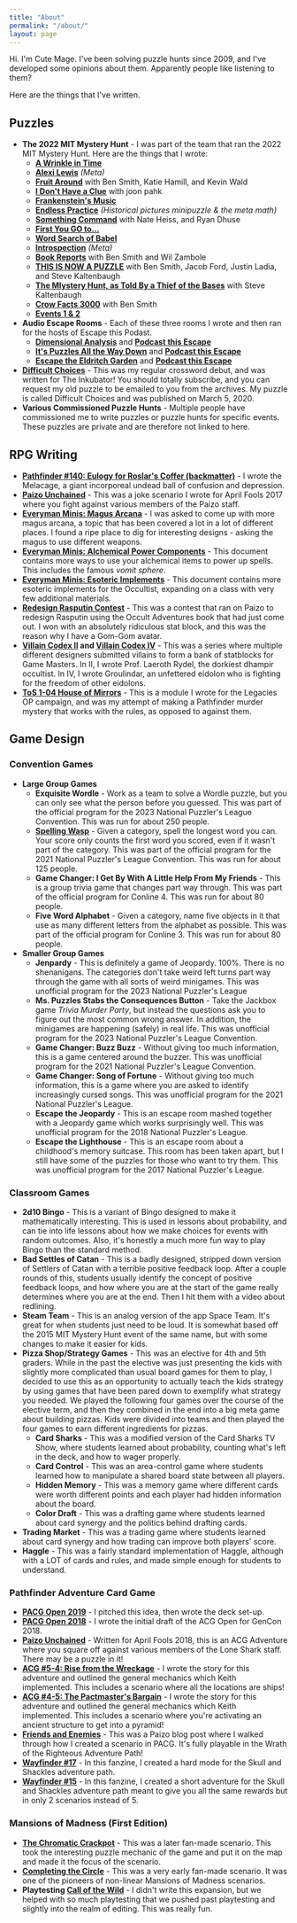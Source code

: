 ```yaml
---
title: "About"
permalink: "/about/"
layout: page
---
```


Hi. I'm Cute Mage. I've been solving puzzle hunts since 2009, and I've developed some opinions about them. Apparently people like listening to them?

Here are the things that I've written.

## Puzzles

- **The 2022 MIT Mystery Hunt** - I was part of the team that ran the 2022 MIT Mystery Hunt. Here are the things that I wrote:
  - **[A Wrinkle in Time](http://puzzles.mit.edu/2022/puzzle/a-wrinkle-in-time/)**
  - **[Alexi Lewis](http://puzzles.mit.edu/2022/puzzle/alexei-lewis/)** *(Meta)*
  - **[Fruit Around](http://puzzles.mit.edu/2022/puzzle/fruit-around/)** with Ben Smith, Katie Hamill, and Kevin Wald
  - **[I Don't Have a Clue](http://puzzles.mit.edu/2022/puzzle/i-dont-have-a-clue/)** with joon pahk
  - **[Frankenstein's Music](http://puzzles.mit.edu/2022/puzzle/frankensteins-music/)**
  - **[Endless Practice](http://puzzles.mit.edu/2022/puzzle/endless-practice/)** *(Historical pictures minipuzzle & the meta math)*
  - **[Something Command](http://puzzles.mit.edu/2022/puzzle/something-command/)** with Nate Heiss, and Ryan Dhuse
  - **[First You GO to...](http://puzzles.mit.edu/2022/puzzle/first-you-go-to/)**
  - **[Word Search of Babel](http://puzzles.mit.edu/2022/puzzle/word-search-of-babel/)**
  - **[Introspection](http://puzzles.mit.edu/2022/puzzle/introspection/)** *(Meta)*
  - **[Book Reports](http://puzzles.mit.edu/2022/puzzle/book-reports/)** with Ben Smith and Wil Zambole
  - **[THIS IS NOW A PUZZLE](http://puzzles.mit.edu/2022/puzzle/this-is-now-a-puzzle/)** with Ben Smith, Jacob Ford, Justin Ladia, and Steve Kaltenbaugh
  - **[The Mlystery Hunt, as Told By a Thief of the Bases](http://puzzles.mit.edu/2022/puzzle/the-mlystery-hunt-as-told-by-a-thief-of-the-bases/)** with Steve Kaltenbaugh
  - **[Crow Facts 3000](http://puzzles.mit.edu/2022/puzzle/crow-facts-3000/)** with Ben Smith
  - **[Events 1 & 2](http://puzzles.mit.edu/2022/events/)**
- **Audio Escape Rooms** - Each of these three rooms I wrote and then ran for the hosts of Escape this Podast.
  - **[Dimensional Analysis](https://www.escapethispodcast.com/e/season-9-episode-3-dimensional-analysis-ft-jen-mcteague/)** and **[Podcast this Escape](https://www.escapethispodcast.com/e/podcast-this-escape-dimensional-analysis/)**
  - **[It's Puzzles All the Way Down](https://www.escapethispodcast.com/e/season-7-episode-11-its-puzzles-all-the-way-down-ft-jen-mcteague/)** and **[Podcast this Escape](https://www.escapethispodcast.com/e/podcast-this-escape-its-puzzles-all-the-way-down/)**
  - **[Escape the Eldritch Garden](https://www.escapethispodcast.com/e/season-5-episode-10-the-eldritch-garden-ft-jen-mcteague/)** and **[Podcast this Escape](https://www.escapethispodcast.com/e/podcast-this-escape-the-eldritch-garden-ft-jen-mcteague/)**
- **[Difficult Choices](https://inkubatorcrosswords.com/)** - This was my regular crossword debut, and was written for The Inkubator! You should totally subscribe, and you can request my old puzzle to be emailed to you from the archives. My puzzle is called Difficult Choices and was published on March 5, 2020.
- **Various Commissioned Puzzle Hunts** - Multiple people have commissioned me to write puzzles or puzzle hunts for specific events. These puzzles are private and are therefore not linked to here.

## RPG Writing

- **[Pathfinder #140: Eulogy for Roslar's Coffer (backmatter)](https://paizo.com/products/btq01x4b?Pathfinder-Adventure-Path-140-Eulogy-for-Roslars-Coffer)** - I wrote the Melacage, a giant incorporeal undead ball of confusion and depression.
- **[Paizo Unchained](https://paizo.com/threads/rzs2u9od?8i-Paizo-Unchained#1)** - This was a joke scenario I wrote for April Fools 2017 where you fight against various members of the Paizo staff.
- **[Everyman Minis: Magus Arcana](https://paizo.com/products/btpya11a?Everyman-Minis-Magus-Arcana)** - I was asked to come up with more magus arcana, a topic that has been covered a lot in a lot of different places. I found a ripe place to dig for interesting designs - asking the magus to use different weapons.
- **[Everyman Minis: Alchemical Power Components](https://paizo.com/products/btpy9zm0?Everyman-Minis-Alchemical-Power-Components)** - This document contains more ways to use your alchemical items to power up spells. This includes the famous *vomit sphere*.
- **[Everyman Minis: Esoteric Implements](https://paizo.com/products/btpy9tk8?Everyman-Minis-Esoteric-Implements)** - This document contains more esoteric implements for the Occultist, expanding on a class with very few additional materials.
- **[Redesign Rasputin Contest](https://paizo.com/community/blog/v5748dyo5li1q?He-Lives-He-Dies-He-Lives-Again)** - This was a contest that ran on Paizo to redesign Rasputin using the Occult Adventures book that had just come out. I won with an absolutely ridiculous stat block, and this was the reason why I have a Gom-Gom avatar.
- **[Villain Codex II](https://paizo.com/products/btpy9k85?Villain-Codex-II-Adversaries-for-Advanced-Heroes) and [Villain Codex IV](https://paizo.com/products/btpy9t0t?Villain-Codex-IV-Monsters-for-Meddlesome-Heroes)** - This was a series where multiple different designers submitted villains to form a bank of statblocks for Game Masters. In II, I wrote Prof. Laeroth Rydel, the dorkiest dhampir occultist. In IV, I wrote Groulindar, an unfettered eidolon who is fighting for the freedom of other eidolons.
- **[ToS 1-04 House of Mirrors](http://www.drivethrurpg.com/product/149417/Legacies-ToS104-House-of-Mirrors?manufacturers_id=5904)** - This is a module I wrote for the Legacies OP campaign, and was my attempt of making a Pathfinder murder mystery that works with the rules, as opposed to against them.

## Game Design

### Convention Games

- **Large Group Games**
  - **Exquisite Wordle** - Work as a team to solve a Wordle puzzle, but you can only see what the person before you guessed. This was part of the official program for the 2023 National Puzzler's League Convention. This was run for about 250 people.
  - **[Spelling Wasp](http://apocute.com/otherspellingwasp.html)** - Given a category, spell the longest word you can. Your score only counts the first word you scored, even if it wasn't part of the category. This was part of the official program for the 2021 National Puzzler's League Convention. This was run for about 125 people.
  - **Game Changer: I Get By With A Little Help From My Friends** - This is a group trivia game that changes part way through. This was part of the official program for Conline 4. This was run for about 80 people.
  - **Five Word Alphabet** - Given a category, name five objects in it that use as many different letters from the alphabet as possible. This was part of the official program for Conline 3. This was run for about 80 people.
- **Smaller Group Games**
  - **Jenpardy** - This is definitely a game of Jeopardy. 100%. There is no shenanigans. The categories don't take weird left turns part way through the game with all sorts of weird minigames. This was unofficial program for the 2023 National Puzzler's League
  - **Ms. Puzzles Stabs the Consequences Button** - Take the Jackbox game *Trivia Murder Party*, but instead the questions ask you to figure out the most common wrong answer. In addition, the minigames are happening (safely) in real life. This was unofficial program for the 2023 National Puzzler's League Convention.
  - **Game Changer: Buzz Buzz** - Without giving too much information, this is a game centered around the buzzer. This was unofficial program for the 2021 National Puzzler's League Convention.
  - **Game Changer: Song of Fortune** - Without giving too much information, this is a game where you are asked to identify increasingly cursed songs. This was unofficial program for the 2021 National Puzzler's League.
  - **Escape the Jeopardy** - This is an escape room mashed together with a Jeopardy game which works surprisingly well. This was unofficial program for the 2018 National Puzzler's League.
  - **Escape the Lighthouse** - This is an escape room about a childhood's memory suitcase. This room has been taken apart, but I still have some of the puzzles for those who want to try them. This was unofficial program for the 2017 National Puzzler's League.

### Classroom Games

- **2d10 Bingo** - This is a variant of Bingo designed to make it mathematically interesting. This is used in lessons about probability, and can tie into life lessons about how we make choices for events with random outcomes. Also, it's honestly a much more fun way to play Bingo than the standard method.
- **Bad Settles of Catan** - This is a badly designed, stripped down version of Settlers of Catan with a terrible positive feedback loop. After a couple rounds of this, students usually identify the concept of positive feedback loops, and how where you are at the start of the game really determines where you are at the end. Then I hit them with a video about redlining.
- **Steam Team** - This is an analog version of the app Space Team. It's great for when students just need to be loud. It is somewhat based off the 2015 MIT Mystery Hunt event of the same name, but with some changes to make it easier for kids.
- **Pizza Shop/Strategy Games** - This was an elective for 4th and 5th graders. While in the past the elective was just presenting the kids with slightly more complicated than usual board games for them to play, I decided to use this as an opportunity to actually teach the kids strategy by using games that have been pared down to exemplify what strategy you needed. We played the following four games over the course of the elective term, and then they combined in the end into a big meta game about building pizzas. Kids were divided into teams and then played the four games to earn different ingredients for pizzas.
  - **Card Sharks** - This was a modified version of the Card Sharks TV Show, where students learned about probability, counting what's left in the deck, and how to wager properly.
  - **Card Control** - This was an area-control game where students learned how to manipulate a shared board state between all players.
  - **Hidden Memory** - This was a memory game where different cards were worth different points and each player had hidden information about the board.
  - **Color Draft** - This was a drafting game where students learned about card synergy and the politics behind drafting cards.
- **Trading Market** - This was a trading game where students learned about card synergy and how trading can improve both players' score.
- **Haggle** - This was a fairly standard implementation of Haggle, although with a LOT of cards and rules, and made simple enough for students to understand.

### Pathfinder Adventure Card Game

- **[PACG Open 2019](https://paizo.com/products/btq01zua?Pathfinder-Adventure-Card-Society-2019-Open-All-for-Immortality)** - I pitched this idea, then wrote the deck set-up.
- **[PACG Open 2018](https://paizo.com/products/btq027v5?2018-PACS-Open-Ruins-of-Bonekeep)** - I wrote the initial draft of the ACG Open for GenCon 2018.
- **[Paizo Unchained](https://paizo.com/threads/rzs2v14p?A-World-of-Despair#1)** - Written for April Fools 2018, this is an ACG Adventure where you square off against various members of the Lone Shark staff. There may be a puzzle in it!
- **[ACG #5-4: Rise from the Wreckage](https://paizo.com/products/btq01wru?Pathfinder-Society-Adventure-Card-Guild-54-Rise-From-the-Wreckage)** - I wrote the story for this adventure and outlined the general mechanics which Keith implemented. This includes a scenario where all the locations are ships!
- **[ACG #4-5: The Pactmaster's Bargain](https://paizo.com/products/btpya05i?Pathfinder-Society-Adventure-Card-Guild-45-The-Pactmasters-Bargain)** - I wrote the story for this adventure and outlined the general mechanics which Keith implemented. This includes a scenario where you're activating an ancient structure to get into a pyramid!
- **[Friends and Enemies](https://paizo.com/community/blog/v5748dyo5li7z?Homebrew-Scenario-Design-with-Jen-Iammars)** - This was a Paizo blog post where I walked through how I created a scenario in PACG. It's fully playable in the Wrath of the Righteous Adventure Path!
- **[Wayfinder #17](https://paizo.com/products/btpy9tdi?Wayfinder-17)** - In this fanzine, I created a hard mode for the Skull and Shackles adventure path.
- **[Wayfinder #15](http://paizo.com/products/btpy9mr8?Wayfinder-15)** - In this fanzine, I created a short adventure for the Skull and Shackles adventure path meant to give you all the same rewards but in only 2 scenarios instead of 5.

### Mansions of Madness (First Edition)

- **[The Chromatic Crackpot](https://boardgamegeek.com/filepage/77864/chromatic-crackpot)** - This was a later fan-made scenario. This took the interesting puzzle mechanic of the game and put it on the map and made it the focus of the scenario.
- **[Completing the Circle](https://boardgamegeek.com/filepage/72193/completing-circle-fan-made-scenario)** - This was a very early fan-made scenario. It was one of the pioneers of non-linear Mansions of Madness scenarios.
- **Playtesting [Call of the Wild](https://boardgamegeek.com/boardgameexpansion/131751/mansions-madness-call-wild)** - I didn't write this expansion, but we helped with so much playtesting that we pushed past playtesting and slightly into the realm of editing. This was really fun.